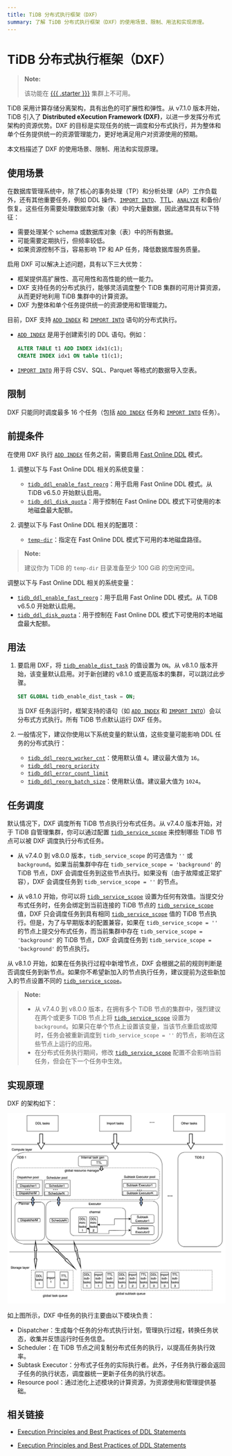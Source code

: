 ```yaml
---
title: TiDB 分布式执行框架（DXF）
summary: 了解 TiDB 分布式执行框架（DXF）的使用场景、限制、用法和实现原理。
---
```


# TiDB 分布式执行框架（DXF）

> **Note:**
>
> 该功能在 [{{{ .starter }}}](https://docs.pingcap.com/tidbcloud/select-cluster-tier#tidb-cloud-serverless) 集群上不可用。

TiDB 采用计算存储分离架构，具有出色的可扩展性和弹性。从 v7.1.0 版本开始，TiDB 引入了 **Distributed eXecution Framework (DXF)**，以进一步发挥分布式架构的资源优势。DXF 的目标是实现任务的统一调度和分布式执行，并为整体和单个任务提供统一的资源管理能力，更好地满足用户对资源使用的预期。

本文档描述了 DXF 的使用场景、限制、用法和实现原理。

## 使用场景

在数据库管理系统中，除了核心的事务处理（TP）和分析处理（AP）工作负载外，还有其他重要任务，例如 DDL 操作、[`IMPORT INTO`](/sql-statements/sql-statement-import-into.md)、[TTL](/time-to-live.md)、[`ANALYZE`](/sql-statements/sql-statement-analyze-table.md) 和备份/恢复。这些任务需要处理数据库对象（表）中的大量数据，因此通常具有以下特征：

- 需要处理某个 schema 或数据库对象（表）中的所有数据。
- 可能需要定期执行，但频率较低。
- 如果资源控制不当，容易影响 TP 和 AP 任务，降低数据库服务质量。

启用 DXF 可以解决上述问题，具有以下三大优势：

- 框架提供高扩展性、高可用性和高性能的统一能力。
- DXF 支持任务的分布式执行，能够灵活调度整个 TiDB 集群的可用计算资源，从而更好地利用 TiDB 集群中的计算资源。
- DXF 为整体和单个任务提供统一的资源使用和管理能力。

目前，DXF 支持 [`ADD INDEX`](/sql-statements/sql-statement-add-index.md) 和 [`IMPORT INTO`](/sql-statements/sql-statement-import-into.md) 语句的分布式执行。

- [`ADD INDEX`](/sql-statements/sql-statement-add-index.md) 是用于创建索引的 DDL 语句。例如：

    ```sql
    ALTER TABLE t1 ADD INDEX idx1(c1);
    CREATE INDEX idx1 ON table t1(c1);
    ```

- [`IMPORT INTO`](/sql-statements/sql-statement-import-into.md) 用于将 CSV、SQL、Parquet 等格式的数据导入空表。

## 限制

DXF 只能同时调度最多 16 个任务（包括 [`ADD INDEX`](/sql-statements/sql-statement-add-index.md) 任务和 [`IMPORT INTO`](/sql-statements/sql-statement-import-into.md) 任务）。

## 前提条件

在使用 DXF 执行 [`ADD INDEX`](/sql-statements/sql-statement-add-index.md) 任务之前，需要启用 [Fast Online DDL](/system-variables.md#tidb_ddl_enable_fast_reorg-new-in-v630) 模式。

<CustomContent platform="tidb">

1. 调整以下与 Fast Online DDL 相关的系统变量：

    * [`tidb_ddl_enable_fast_reorg`](/system-variables.md#tidb_ddl_enable_fast_reorg-new-in-v630)：用于启用 Fast Online DDL 模式。从 TiDB v6.5.0 开始默认启用。
    * [`tidb_ddl_disk_quota`](/system-variables.md#tidb_ddl_disk_quota-new-in-v630)：用于控制在 Fast Online DDL 模式下可使用的本地磁盘最大配额。

2. 调整以下与 Fast Online DDL 相关的配置项：

    * [`temp-dir`](/tidb-configuration-file.md#temp-dir-new-in-v630)：指定在 Fast Online DDL 模式下可用的本地磁盘路径。

> **Note:**
>
> 建议你为 TiDB 的 `temp-dir` 目录准备至少 100 GiB 的空闲空间。

</CustomContent>

<CustomContent platform="tidb-cloud">

调整以下与 Fast Online DDL 相关的系统变量：

* [`tidb_ddl_enable_fast_reorg`](/system-variables.md#tidb_ddl_enable_fast_reorg-new-in-v630)：用于启用 Fast Online DDL 模式。从 TiDB v6.5.0 开始默认启用。
* [`tidb_ddl_disk_quota`](/system-variables.md#tidb_ddl_disk_quota-new-in-v630)：用于控制在 Fast Online DDL 模式下可使用的本地磁盘最大配额。

</CustomContent>

## 用法

1. 要启用 DXF，将 [`tidb_enable_dist_task`](/system-variables.md#tidb_enable_dist_task-new-in-v710) 的值设置为 `ON`。从 v8.1.0 版本开始，该变量默认启用。对于新创建的 v8.1.0 或更高版本的集群，可以跳过此步骤。

    ```sql
    SET GLOBAL tidb_enable_dist_task = ON;
    ```

    当 DXF 任务运行时，框架支持的语句（如 [`ADD INDEX`](/sql-statements/sql-statement-add-index.md) 和 [`IMPORT INTO`](/sql-statements/sql-statement-import-into.md)）会以分布式方式执行。所有 TiDB 节点默认运行 DXF 任务。

2. 一般情况下，建议你使用以下系统变量的默认值，这些变量可能影响 DDL 任务的分布式执行：

    * [`tidb_ddl_reorg_worker_cnt`](/system-variables.md#tidb_ddl_reorg_worker_cnt)：使用默认值 `4`。建议最大值为 `16`。
    * [`tidb_ddl_reorg_priority`](/system-variables.md#tidb_ddl_reorg_priority)
    * [`tidb_ddl_error_count_limit`](/system-variables.md#tidb_ddl_error_count_limit)
    * [`tidb_ddl_reorg_batch_size`](/system-variables.md#tidb_ddl_reorg_batch_size)：使用默认值。建议最大值为 `1024`。

## 任务调度

默认情况下，DXF 调度所有 TiDB 节点执行分布式任务。从 v7.4.0 版本开始，对于 TiDB 自管理集群，你可以通过配置 [`tidb_service_scope`](/system-variables.md#tidb_service_scope-new-in-v740) 来控制哪些 TiDB 节点可以被 DXF 调度执行分布式任务。

- 从 v7.4.0 到 v8.0.0 版本，`tidb_service_scope` 的可选值为 `''` 或 `background`。如果当前集群中存在 `tidb_service_scope = 'background'` 的 TiDB 节点，DXF 会调度任务到这些节点执行。如果没有（由于故障或正常扩容），DXF 会调度任务到 `tidb_service_scope = ''` 的节点。

- 从 v8.1.0 开始，你可以将 [`tidb_service_scope`](/system-variables.md#tidb_service_scope-new-in-v740) 设置为任何有效值。当提交分布式任务时，任务会绑定到当前连接的 TiDB 节点的 [`tidb_service_scope`](/system-variables.md#tidb_service_scope-new-in-v740) 值，DXF 只会调度任务到具有相同 [`tidb_service_scope`](/system-variables.md#tidb_service_scope-new-in-v740) 值的 TiDB 节点执行。但是，为了与早期版本的配置兼容，如果在 `tidb_service_scope = ''` 的节点上提交分布式任务，而当前集群中存在 `tidb_service_scope = 'background'` 的 TiDB 节点，DXF 会调度任务到 `tidb_service_scope = 'background'` 的节点执行。

从 v8.1.0 开始，如果在任务执行过程中新增节点，DXF 会根据之前的规则判断是否调度任务到新节点。如果你不希望新加入的节点执行任务，建议提前为这些新加入的节点设置不同的 [`tidb_service_scope`](/system-variables.md#tidb_service_scope-new-in-v740)。

> **Note:**
>
> - 从 v7.4.0 到 v8.0.0 版本，在拥有多个 TiDB 节点的集群中，强烈建议在两个或更多 TiDB 节点上将 [`tidb_service_scope`](/system-variables.md#tidb_service_scope-new-in-v740) 设置为 `background`。如果只在单个节点上设置该变量，当该节点重启或故障时，任务会被重新调度到 `tidb_service_scope = ''` 的节点，影响在这些节点上运行的应用。
> - 在分布式任务执行期间，修改 [`tidb_service_scope`](/system-variables.md#tidb_service_scope-new-in-v740) 配置不会影响当前任务，但会在下一个任务中生效。

## 实现原理

DXF 的架构如下：

![Architecture of the DXF](/media/dist-task/dist-task-architect.jpg)

如上图所示，DXF 中任务的执行主要由以下模块负责：

- Dispatcher：生成每个任务的分布式执行计划，管理执行过程，转换任务状态，收集并反馈运行时任务信息。
- Scheduler：在 TiDB 节点之间复制分布式任务的执行，以提高任务执行效率。
- Subtask Executor：分布式子任务的实际执行者。此外，子任务执行器会返回子任务的执行状态，调度器统一更新子任务的执行状态。
- Resource pool：通过池化上述模块的计算资源，为资源使用和管理提供基础。

## 相关链接

<CustomContent platform="tidb">

* [Execution Principles and Best Practices of DDL Statements](/ddl-introduction.md)

</CustomContent>
<CustomContent platform="tidb-cloud">

* [Execution Principles and Best Practices of DDL Statements](https://docs.pingcap.com/tidb/stable/ddl-introduction)

</CustomContent>